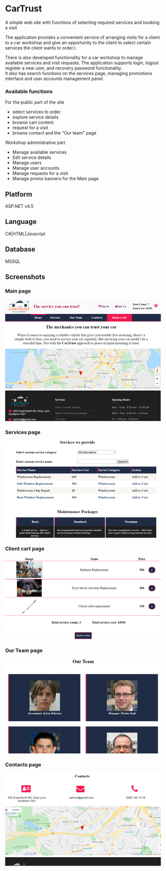 # CarTrust
A simple web site with functions of selecting required services and booking a visit

The application provides a convenient service of arranging visits for a client to a car workshop and give an opportunity 
to the client to select certain services the client wants to order.\

There is also developed functionality for a car workshop to manage available services and visit requests.
The application supports login, logout register a new user, and recovery password functionality.\
It also has search functions on the services page, managing promotions interface and user accounts management panel.

### Available functions

For the public part of the site
- select services to order 
- explore service details
- browse cart content
- request for a visit
- browse contact and the "Our team" page 

Workshop administrative part
- Manage available services
- Edit service details
- Manage users
- Manage user accounts
- Manage requests for a visit
- Manage promo banners for the Main page

## Platform
ASP.NET v4.5

## Language
C#|HTML|Javacript

## Database
MSSQL

## Screenshots

### Main page
![](Media/Screenshots/main_page.png)
![](Media/Screenshots/main_page2.png)

### Services page
![](Media/Screenshots/services.png)

### Client cart page
![](Media/Screenshots/client_cart.png)

### Our Team page
![](Media/Screenshots/our_team.png)

### Contacts page
![](Media/Screenshots/contact.png)

